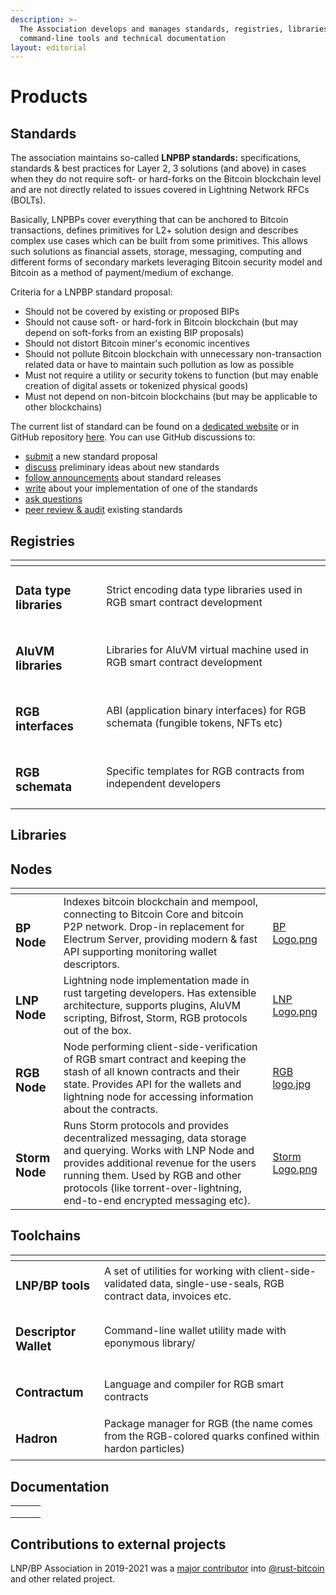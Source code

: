 ```yaml
---
description: >-
  The Association develops and manages standards, registries, libraries, nodes,
  command-line tools and technical documentation
layout: editorial
---
```


# Products

## Standards

The association maintains so-called **LNPBP standards:** specifications, standards & best practices for Layer 2, 3 solutions (and above) in cases when they do not require soft- or hard-forks on the Bitcoin blockchain level and are not directly related to issues covered in Lightning Network RFCs (BOLTs).

Basically, LNPBPs cover everything that can be anchored to Bitcoin transactions, defines primitives for L2+ solution design and describes complex use cases which can be built from some primitives. This allows such solutions as financial assets, storage, messaging, computing and different forms of secondary markets leveraging Bitcoin security model and Bitcoin as a method of payment/medium of exchange.

Criteria for a LNPBP standard proposal:

* Should not be covered by existing or proposed BIPs
* Should not cause soft- or hard-fork in Bitcoin blockchain (but may depend on soft-forks from an existing BIP proposals)
* Should not distort Bitcoin miner's economic incentives
* Should not pollute Bitcoin blockchain with unnecessary non-transaction related data or have to maintain such pollution as low as possible
* Must not require a utility or security tokens to function (but may enable creation of digital assets or tokenized physical goods)
* Must not depend on non-bitcoin blockchains (but may be applicable to other blockchains)

The current list of standard can be found on a [dedicated website](https://app.gitbook.com/o/-MO35HartFKtUgrkgzLy/s/-Mchj8WVdEa0qze424CG/) or in GitHub repository [here](https://github.com/LNP-BP/LNPBPs). You can use GitHub discussions to:

* [submit](https://github.com/LNP-BP/LNPBPs/discussions/categories/standard-proposals) a new standard proposal
* [discuss](https://github.com/LNP-BP/LNPBPs/discussions/categories/ideas) preliminary ideas about new standards
* [follow announcements](https://github.com/LNP-BP/LNPBPs/discussions/categories/releases) about standard releases
* [write](https://github.com/LNP-BP/LNPBPs/discussions/categories/implementations) about your implementation of one of the standards
* [ask questions](https://github.com/LNP-BP/LNPBPs/discussions/categories/q-a)
* [peer review & audit](https://github.com/LNP-BP/LNPBPs/discussions/categories/peer-review) existing standards

## Registries

<table data-card-size="large" data-view="cards"><thead><tr><th></th><th></th></tr></thead><tbody><tr><td><h3>Data type libraries</h3></td><td>Strict encoding data type libraries used in RGB smart contract development</td></tr><tr><td><h3>AluVM libraries</h3></td><td>Libraries for AluVM virtual machine used in RGB smart contract development</td></tr><tr><td><h3>RGB interfaces</h3></td><td>ABI (application binary interfaces) for RGB schemata (fungible tokens, NFTs etc)</td></tr><tr><td><h3>RGB schemata</h3></td><td>Specific templates for RGB contracts from independent developers</td></tr></tbody></table>

## Libraries



## Nodes

<table data-card-size="large" data-view="cards"><thead><tr><th></th><th></th><th data-hidden data-card-cover data-type="files"></th></tr></thead><tbody><tr><td><h3>BP Node</h3></td><td>Indexes bitcoin blockchain and mempool, connecting to Bitcoin Core and bitcoin P2P network. Drop-in replacement for Electrum Server, providing modern &#x26; fast API supporting monitoring wallet descriptors.</td><td><a href=".gitbook/assets/BP Logo.png">BP Logo.png</a></td></tr><tr><td><h3>LNP Node</h3></td><td>Lightning node implementation made in rust targeting developers. Has extensible architecture, supports plugins, AluVM scripting, Bifrost, Storm, RGB protocols out of the box.</td><td><a href=".gitbook/assets/LNP Logo.png">LNP Logo.png</a></td></tr><tr><td><h3>RGB Node</h3></td><td>Node performing client-side-verification of RGB smart contract and keeping the stash of all known contracts and their state. Provides API for the wallets and lightning node for accessing information about the contracts.</td><td><a href=".gitbook/assets/RGB logo.jpg">RGB logo.jpg</a></td></tr><tr><td><h3>Storm Node</h3></td><td>Runs Storm protocols and provides decentralized messaging, data storage and querying. Works with LNP Node and provides additional revenue for the users running them. Used by RGB and other protocols (like torrent-over-lightning, end-to-end encrypted messaging etc).</td><td><a href=".gitbook/assets/Storm Logo.png">Storm Logo.png</a></td></tr></tbody></table>

## Toolchains

<table data-card-size="large" data-view="cards"><thead><tr><th></th><th></th></tr></thead><tbody><tr><td><h3>LNP/BP tools</h3></td><td>A set of utilities for working with client-side-validated data, single-use-seals, RGB contract data, invoices etc.</td></tr><tr><td><h3>Descriptor Wallet</h3></td><td>Command-line wallet utility made with eponymous library/</td></tr><tr><td><h3>Contractum</h3></td><td>Language and compiler for RGB smart contracts</td></tr><tr><td><h3>Hadron</h3></td><td>Package manager for RGB (the name comes from the RGB-colored quarks confined within hardon particles)</td></tr></tbody></table>

## Documentation

|   |   |   |
| - | - | - |
|   |   |   |
|   |   |   |
|   |   |   |

## Contributions to external projects

LNP/BP Association in 2019-2021 was a [major contributor](https://github.com/rust-bitcoin/rust-bitcoin/graphs/contributors?from=2018-12-26\&to=2022-04-01\&type=c) into [@rust-bitcoin](https://github.com/rust-bitcoin/rust-bitcoin) and other related project.

